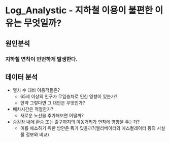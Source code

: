 # Log_Analystic - 지하철 이용이 불편한 이유는 무엇일까?
## 원인분석
### 지하철 연착이 빈번하게 발생한다.
  
## 데이터 분석
- 열차 수 대비 이용객들은?
  - 65세 이상의 인구가 무임승차로 인한 영향이 있는가?
  - 만약 그렇다면 그 대안은 무엇인가?
- 배차시간은 적절한가?
  - 새로운 노선을 추가해보면 어떨까?
- 승강장 내에 환승 또는 출구까지의 이동거리가 연착에 영향을 주는가?
  - 이를 해소하기 위한 방안은 뭐가 있을까?(엘리베이터와 에스컬레이터 등의 시설물 정보와 비교)
